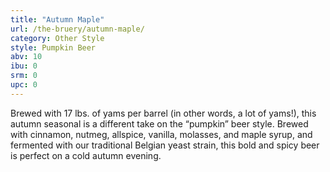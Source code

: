 ```yaml
---
title: "Autumn Maple"
url: /the-bruery/autumn-maple/
category: Other Style
style: Pumpkin Beer
abv: 10
ibu: 0
srm: 0
upc: 0
---
```

Brewed with 17 lbs. of yams per barrel (in other words, a lot of yams!), this autumn seasonal is a different take on the “pumpkin” beer style. Brewed with cinnamon, nutmeg, allspice, vanilla, molasses, and maple syrup, and fermented with our traditional Belgian yeast strain, this bold and spicy beer is perfect on a cold autumn evening.
